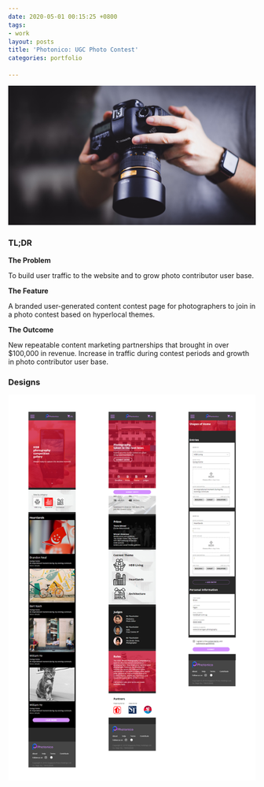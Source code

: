 ```yaml
---
date: 2020-05-01 00:15:25 +0800
tags:
- work
layout: posts
title: 'Photonico: UGC Photo Contest'
categories: portfolio

---
```

![](/uploads/william-bayreuther-hfk6xojqlfk-unsplash.jpg)

### TL;DR

**The Problem**

To build user traffic to the website and to grow photo contributor user base.

**The Feature**

A branded user-generated content contest page for photographers to join in a photo contest based on hyperlocal themes.

**The Outcome**

New repeatable content marketing partnerships that brought in over $100,000 in revenue. Increase in traffic during contest periods and growth in photo contributor user base.

### Designs

![](/uploads/photo-contest.png)